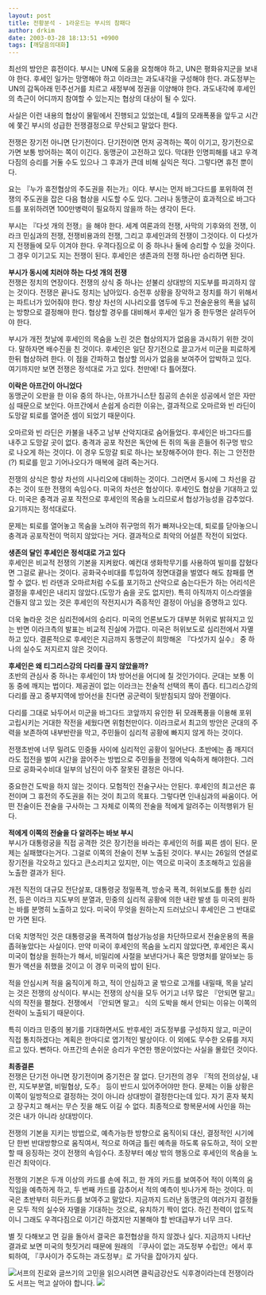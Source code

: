 ```yaml
---
layout: post
title: 전황분석 - 1라운드는 부시의 참패다
author: drkim
date: 2003-03-28 18:13:51 +0900
tags: [깨달음의대화]
---
```

최선의 방안은 휴전이다. 부시는 UN에 도움을 요청해야 하고, UN은 평화유지군을 보내야 한다. 후세인 일가는 망명해야 하고 이라크는 과도내각을 구성해야 한다. 과도정부는 UN의 감독아래 민주선거를 치르고 새정부에 정권을 이양해야 한다. 과도내각에 후세인의 측근이 어디까지 참여할 수 있는지는 협상의 대상이 될 수 있다. 

사실은 이런 내용의 협상이 물밑에서 진행되고 있었는데, 4월의 모래폭풍을 앞두고 시간에 쫓긴 부시의 성급한 전쟁결정으로 무산되고 말았다 한다. 

전쟁은 장기전 아니면 단기전이다. 단기전이면 먼저 공격하는 쪽이 이기고, 장기전으로 가면 보통 방어하는 쪽이 이긴다. 동맹군이 고전하고 있다. 막대한 인명피해를 내고 우격다짐의 승리를 거둘 수도 있으나 그 후과가 큰데 비해 실익은 적다. 그렇다면 휴전 뿐이다. 

요는 『누가 휴전협상의 주도권을 쥐는가』이다. 부시는 먼저 바그다드를 포위하여 전쟁의 주도권을 잡은 다음 협상을 시도할 수도 있다. 그러나 동맹군이 효과적으로 바그다드를 포위하려면 100만병력이 필요하지 않을까 하는 생각이 든다. 

부시는 『다섯 개의 전쟁』을 해야 한다. 세계 여론과의 전쟁, 사막의 기후와의 전쟁, 이라크 민심과의 전쟁, 전쟁비용과의 전쟁, 그리고 후세인과의 전쟁이 그것이다. 이 다섯가지 전쟁들에 모두 이겨야 한다. 우격다짐으로 이 중 하나나 둘에 승리할 수 있을 것이다. 그 경우 이기고도 지는 전쟁이 된다. 후세인은 생존과의 전쟁 하나만 승리하면 된다. 

**부시가 동시에 치러야 하는 다섯 개의 전쟁**  
전쟁은 정치의 연장이다. 전쟁의 상식 중 하나는 섣불리 상대방의 지도부를 파괴하지 않는 것이다. 전쟁은 끝나도 정치는 남아있다. 승전후 상황을 장악하고 정치를 하기 위해서는 파트너가 있어줘야 한다. 항상 차선의 시나리오를 염두에 두고 전술운용의 폭을 넗히는 방향으로 결정해야 한다. 협상할 경우를 대비해서 후세인 일가 중 한두명은 살려두어야 한다. 

부시가 개전 첫날에 후세인의 목숨을 노린 것은 협상의지가 없음을 과시하기 위한 것이다. 말하자면 배수진을 친 것이다. 후세인은 일단 장기전으로 끌고가서 미군을 피로하게 한뒤 협상하려 한다. 이 점을 간파하고 협상할 의사가 없음을 보여주어 압박하고 있다. 여기까지만 보면 전쟁은 정석대로 가고 있다. 천만에! 다 틀어졌다. 

**이락은 아프간이 아니었다**   
동맹군이 오판을 한 이유 중의 하나는, 아프가니스탄 침공의 손쉬운 성공에서 얻은 자만심 때문으로 보인다. 아프간에서 손쉽게 승리한 이유는, 결과적으로 오마르와 빈 라딘이 도망갈 퇴로를 열어준 셈이 되었기 때문이다. 

오마르와 빈 라딘은 카불을 내주고 남부 산악지대로 숨어들었다. 후세인은 바그다드를 내주고 도망갈 곳이 없다. 충격과 공포 작전은 독안에 든 쥐의 독을 흔들어 쥐구멍 밖으로 나오게 하는 것이다. 이 경우 도망갈 퇴로 하나는 보장해주어야 한다. 쥐는 그 안전한(?) 퇴로를 믿고 기어나오다가 매복에 걸려 죽는거다. 

전쟁의 상식은 항상 차선의 시나리오에 대비하는 것이다. 그러면서 동시에 그 차선을 감추는 것이 또한 전쟁의 속임수다. 미국의 차선은 협상이다. 후세인도 협상을 기대하고 있다. 미국은 충격과 공포 작전으로 후세인의 목숨을 노리므로서 협상가능성을 감추었다. 요기까지는 정석대로다. 

문제는 퇴로를 열어놓고 목숨을 노려야 쥐구멍의 쥐가 빠져나오는데, 퇴로를 닫아놓으니 충격과 공포작전이 먹히지 않았다는 거다. 결과적으로 최악의 어설픈 작전이 되었다. 

**생존의 달인 후세인은 정석대로 가고 있다**  
후세인은 비교적 전쟁의 기본을 지켜왔다. 예컨대 생화학무기를 사용하여 빌미를 잡혔다면 그걸로 끝나는 것이다. 공화국수비대를 투입하여 정면대결을 벌였다 해도 참패를 면할 수 없다. 빈 라덴과 오마르처럼 수도를 포기하고 산악으로 숨는다든가 하는 어리석은 결정을 후세인은 내리지 않았다.(도망가 숨을 곳도 없지만). 특히 아직까지 이스라엘을 건들지 않고 있는 것은 후세인의 작전지시가 즉흥적인 결정이 아님을 증명하고 있다. 

더욱 놀라운 것은 심리전에서의 승리다. 미국의 언론보도가 대부분 허위로 밝혀지고 있는 반면 이라크측의 발표는 비교적 진실에 가깝다. 미국은 허위보도로 심리전에서 자멸하고 있다. 결론적으로 후세인은 지금까지 동맹군이 희망해온 『다섯가지 실수』 중 하나의 실수도 저지르지 않은 것이다. 

**후세인은 왜 티그리스강의 다리를 끊지 않았을까?**  
초반의 관심사 중 하나는 후세인이 1차 방어선을 어디에 칠 것인가이다. 군대는 보통 이동 중에 깨지는 법이다. 제공권이 없는 이라크는 전술적 선택의 폭이 좁다. 티그리스강의 다리를 끊고 중부지역에 방어선을 친다면 공군력이 뒷받침되지 않아 전멸이다. 

다리를 그대로 놔두어서 미군을 바그다드 코앞까지 유인한 뒤 모래폭풍을 이용해 포위 고립시키는 거대한 작전을 세웠다면 위험천만이다. 이라크로서 최고의 방안은 군대의 주력을 보존하여 내부반란을 막고, 주민들이 심리적 공황에 빠지지 않게 하는 것이다. 

전쟁초반에 너무 밀려도 민중들 사이에 심리적인 공황이 일어난다. 초반에는 좀 깨지더라도 접전을 벌여 시간을 끌어주는 방법으로 주민들을 전쟁에 익숙하게 해야한다. 그러므로 공화국수비대 일부의 남진이 아주 잘못된 결정은 아니다. 

중요한건 도박을 하지 않는 것이다. 모험적인 전술구사는 안된다. 후세인의 최고선은 휴전이며 그 휴전의 주도권을 쥐는 것이 최고의 목표다. 그렇다면 인내심과의 싸움이다. 어떤 전술이든 전술을 구사하는 그 자체로 이쪽의 전술을 적에게 알려주는 이적행위가 된다. 

**적에게 이쪽의 전술을 다 알려주는 바보 부시**  
부시가 대통령궁을 직접 공격한 것은 장기전을 바라는 후세인의 허를 찌른 셈이 된다. 문제는 실패했다는거다. 그걸로 이쪽의 전술이 전부 노출된 것이다. 부시는 26일의 연설로 장기전을 각오하고 있다고 큰소리치고 있지만, 이는 역으로 미국이 초조해하고 있음을 노출한 결과가 된다. 

개전 직전의 대규모 전단살포, 대통령궁 정밀폭격, 방송국 폭격, 허위보도를 통한 심리전, 등은 이라크 지도부의 분열과, 민중의 심리적 공황에 의한 내란 발생 등 미국의 원하는 바를 분명히 노출하고 있다. 미국이 무엇을 원하는지 드러났으니 후세인은 그 반대로만 가면 된다. 

더욱 치명적인 것은 대통령궁을 폭격하여 협상가능성을 차단하므로서 전술운용의 폭을 좁혀놓았다는 사실이다. 만약 미국이 후세인의 목숨을 노리지 않았다면, 후세인은 혹시 미국이 협상을 원하는가 해서, 비밀리에 사절을 보낸다거나 혹은 망명처를 알아보는 등 뭔가 액션을 취했을 것이고 이 경우 미국의 밥이 된다.

적을 안심시켜 적을 움직이게 하고, 적이 안심하고 굴 밖으로 고개를 내밀때, 목을 날리는 것은 전쟁의 상식이다. 부시는 전쟁의 상식을 모두 어기고 너무 많은 『안되면 말고』식의 작전을 펼쳤다. 전쟁에서 『안되면 말고』 식의 도박을 해서 안되는 이유는 이쪽의 전략이 노출되기 때문이다. 

특히 이라크 민중의 봉기를 기대하면서도 반후세인 과도정부를 구성하지 않고, 미군이 직접 통치하겠다는 계획은 한마디로 엽기적인 발상이다. 이 외에도 무수한 오류를 저지르고 있다. 뻔하다. 아프간의 손쉬운 승리가 우연한 행운이었다는 사실을 몰랐던 것이다. 

**최종결론**  
전쟁은 단기전 아니면 장기전이며 중기전은 잘 없다. 단기전의 경우 『적의 전의상실, 내란, 지도부분열, 비밀협상, 도주』 등이 반드시 있어주어야만 한다. 문제는 이들 상황은 이쪽이 일방적으로 결정하는 것이 아니라 상대방이 결정한다는데 있다. 자기 혼자 북치고 장구치고 해서는 무슨 짓을 해도 이길 수 없다. 최종적으로 항복문서에 사인을 하는 것은 내가 아니라 상대방이다. 

전쟁의 기본을 지키는 방법으로, 예측가능한 방향으로 움직이되 대신, 결정적인 시기에 단 한번 반대방향으로 움직여서, 적으로 하여금 틀린 예측을 하도록 유도하고, 적이 오판할 때 응징하는 것이 전쟁의 속임수다. 초장부터 예상 밖의 행동으로 후세인의 목숨을 노린건 최악이다. 

전쟁의 기본은 두개 이상의 카드를 손에 쥐고, 한 개의 카드를 보여주어 적이 이쪽의 움직임을 예측하게 하고, 두 번째 카드를 감추어서 적의 예측이 빗나가게 하는 것이다. 미국은 초반부터 히든카드를 보여주고 말았다. 지금까지 드러난 동맹군의 여러가지 결정들은 모두 적의 실수와 자멸을 기대하는 것으로, 유치하기 짝이 없다. 하긴 전력이 압도적이니 그래도 우격다짐으로 이기긴 하겠지만 지불해야 할 반대급부가 너무 크다. 

별 짓 다해보고 먼 길을 돌아서 결국은 휴전협상을 하지 않겠나 싶다. 지금까지 나타난 결과로 보면 미국의 헛짓거리 때문에 원래의 『쿠사이 없는 과도정부 수립안』에서 후퇴하여, 『쿠사이가 주도하는 과도정부』로 가닥을 잡아가지 싶다. 


  ![](http://www.seoprise.com/jboard/data/img/binary/close.gif)서프의 진로와 글쓰기의 고민을 읽으시려면 클릭금강산도 식후경이라는데 전쟁이라도 서프는 먹고 살아야 합니다. ![](http://www.seoprise.com/jboard/data/img/binary/sejongking.gif)
